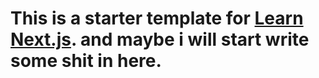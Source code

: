 # This is a starter template for [Learn Next.js](https://nextjs.org/learn). and maybe i will start write some shit in here.
